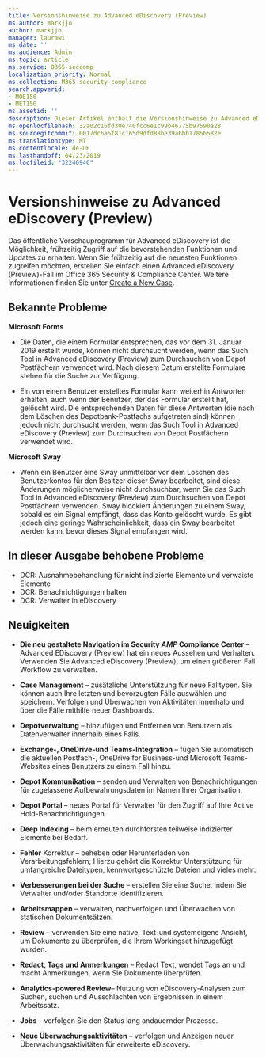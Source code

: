 ```yaml
---
title: Versionshinweise zu Advanced eDiscovery (Preview)
ms.author: markjjo
author: markjjo
manager: laurawi
ms.date: ''
ms.audience: Admin
ms.topic: article
ms.service: O365-seccomp
localization_priority: Normal
ms.collection: M365-security-compliance
search.appverid:
- MOE150
- MET150
ms.assetid: ''
description: Dieser Artikel enthält die Versionshinweise zu Advanced eDiscovery (Preview).
ms.openlocfilehash: 32a02c16fd30e740fcc6e1c99b46775b97590a28
ms.sourcegitcommit: 0017dc6a5f81c165d9dfd88be39a6bb17856582e
ms.translationtype: MT
ms.contentlocale: de-DE
ms.lasthandoff: 04/23/2019
ms.locfileid: "32240940"
---
```

# <a name="release-notes-for-advanced-ediscovery-preview"></a>Versionshinweise zu Advanced eDiscovery (Preview)

Das öffentliche Vorschauprogramm für Advanced eDiscovery ist die Möglichkeit, frühzeitig Zugriff auf die bevorstehenden Funktionen und Updates zu erhalten. Wenn Sie frühzeitig auf die neuesten Funktionen zugreifen möchten, erstellen Sie einfach einen Advanced eDiscovery (Preview)-Fall im Office 365 Security & Compliance Center. Weitere Informationen finden Sie unter [Create a New Case](create-new-ediscovery-case.md).

## <a name="known-issues"></a>Bekannte Probleme

**Microsoft Forms**

- Die Daten, die einem Formular entsprechen, das vor dem 31. Januar 2019 erstellt wurde, können nicht durchsucht werden, wenn das Such Tool in Advanced eDiscovery (Preview) zum Durchsuchen von Depot Postfächern verwendet wird. Nach diesem Datum erstellte Formulare stehen für die Suche zur Verfügung.

- Ein von einem Benutzer erstelltes Formular kann weiterhin Antworten erhalten, auch wenn der Benutzer, der das Formular erstellt hat, gelöscht wird. Die entsprechenden Daten für diese Antworten (die nach dem Löschen des Depotbank-Postfachs aufgetreten sind) können jedoch nicht durchsucht werden, wenn das Such Tool in Advanced eDiscovery (Preview) zum Durchsuchen von Depot Postfächern verwendet wird.
 
**Microsoft Sway**

- Wenn ein Benutzer eine Sway unmittelbar vor dem Löschen des Benutzerkontos für den Besitzer dieser Sway bearbeitet, sind diese Änderungen möglicherweise nicht durchsuchbar, wenn Sie das Such Tool in Advanced eDiscovery (Preview) zum Durchsuchen von Depot Postfächern verwenden. Sway blockiert Änderungen zu einem Sway, sobald es ein Signal empfängt, dass das Konto gelöscht wurde. Es gibt jedoch eine geringe Wahrscheinlichkeit, dass ein Sway bearbeitet werden kann, bevor dieses Signal empfangen wird.

## <a name="issues-fixed-in-this-release"></a>In dieser Ausgabe behobene Probleme

- DCR: Ausnahmebehandlung für nicht indizierte Elemente und verwaiste Elemente
- DCR: Benachrichtigungen halten
- DCR: Verwalter in eDiscovery

## <a name="whats-new"></a>Neuigkeiten

- **Die neu gestaltete Navigation im Security _AMP_ Compliance Center** – Advanced EDiscovery (Preview) hat ein neues Aussehen und Verhalten. Verwenden Sie Advanced eDiscovery (Preview), um einen größeren Fall Workflow zu verwalten.

- **Case Management** – zusätzliche Unterstützung für neue Falltypen. Sie können auch Ihre letzten und bevorzugten Fälle auswählen und speichern. Verfolgen und Überwachen von Aktivitäten innerhalb und über die Fälle mithilfe neuer Dashboards.

- **Depotverwaltung** – hinzufügen und Entfernen von Benutzern als Datenverwalter innerhalb eines Falls.

- **Exchange-, OneDrive-und Teams-Integration** – fügen Sie automatisch die aktuellen Postfach-, OneDrive for Business-und Microsoft Teams-Websites eines Benutzers zu einem Fall hinzu. 

- **Depot Kommunikation** – senden und Verwalten von Benachrichtigungen für zugelassene Aufbewahrungsdaten im Namen Ihrer Organisation.

- **Depot Portal** – neues Portal für Verwalter für den Zugriff auf Ihre Active Hold-Benachrichtigungen.

- **Deep Indexing** – beim erneuten durchforsten teilweise indizierter Elemente bei Bedarf.

- **Fehler** Korrektur – beheben oder Herunterladen von Verarbeitungsfehlern; Hierzu gehört die Korrektur Unterstützung für umfangreiche Dateitypen, kennwortgeschützte Dateien und vieles mehr. 

- **Verbesserungen bei der Suche** – erstellen Sie eine Suche, indem Sie Verwalter und/oder Standorte identifizieren.

- **Arbeitsmappen** – verwalten, nachverfolgen und Überwachen von statischen Dokumentsätzen.

- **Review** – verwenden Sie eine native, Text-und systemeigene Ansicht, um Dokumente zu überprüfen, die Ihrem Workingset hinzugefügt wurden.

- **Redact, Tags und Anmerkungen** – Redact Text, wendet Tags an und macht Anmerkungen, wenn Sie Dokumente überprüfen.
  
- **Analytics-powered Review**– Nutzung von eDiscovery-Analysen zum Suchen, suchen und Ausschlachten von Ergebnissen in einem Arbeitssatz.

- **Jobs** – verfolgen Sie den Status lang andauernder Prozesse.

- **Neue Überwachungsaktivitäten** – verfolgen und Anzeigen neuer Überwachungsaktivitäten für erweiterte eDiscovery.
